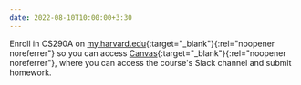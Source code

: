 ```yaml
---
date: 2022-08-10T10:00:00+3:30
---
```

Enroll in CS290A on [my.harvard.edu](https://my.harvard.edu){:target="_blank"}{:rel="noopener noreferrer"} 
so you can access [Canvas](https://canvas.harvard.edu/courses/106762){:target="_blank"}{:rel="noopener noreferrer"}, 
where you can access the course's Slack channel and submit homework.
